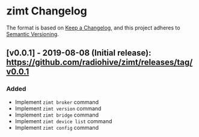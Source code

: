 # zimt Changelog

The format is based on [Keep a Changelog](https://keepachangelog.com/en/1.0.0/),
and this project adheres to [Semantic Versioning](https://semver.org/spec/v2.0.0.html).

## [v0.0.1] - 2019-08-08 (Initial release): https://github.com/radiohive/zimt/releases/tag/v0.0.1
### Added
- Implement `zimt broker` command
- Implement `zimt version` command
- Implement `zimt bridge` command
- Implement `zimt device list` command
- Implement `zimt config` command
